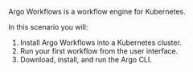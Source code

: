 Argo Workflows is a workflow engine for Kubernetes.

In this scenario you will:

1. Install Argo Workflows into a Kubernetes cluster.
2. Run your first workflow from the user interface.
3. Download, install, and run the Argo CLI.
